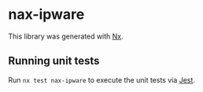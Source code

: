 # nax-ipware

This library was generated with [Nx](https://nx.dev).

## Running unit tests

Run `nx test nax-ipware` to execute the unit tests via [Jest](https://jestjs.io).
